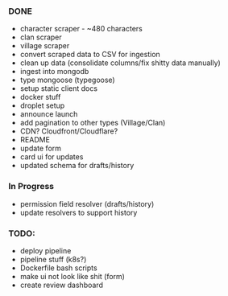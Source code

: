### DONE

- character scraper - ~480 characters
- clan scraper
- village scraper
- convert scraped data to CSV for ingestion
- clean up data (consolidate columns/fix shitty data manually)
- ingest into mongodb
- type mongoose (typegoose)
- setup static client docs
- docker stuff
- droplet setup
- announce launch
- add pagination to other types (Village/Clan)
- CDN? Cloudfront/Cloudflare?
- README
- update form
- card ui for updates
- updated schema for drafts/history

### In Progress
- permission field resolver (drafts/history)
- update resolvers to support history

### TODO:
- deploy pipeline
- pipeline stuff (k8s?)
- Dockerfile bash scripts
- make ui not look like shit (form)
- create review dashboard






